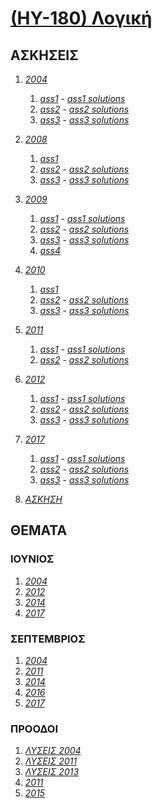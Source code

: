 # [(HY-180) Λογική](http://www.csd.uoc.gr/~hy180/)

## ΑΣΚΗΣΕΙΣ

1. _[2004](https://github.com/keybraker/Computer-Science-Department-Wiki/tree/master/ΜΑΘΗΜΑΤΑ/ΗΥ-180/ΑΣΚΗΣΕΙΣ/2004)_
	1. _[ass1](https://github.com/keybraker/Computer-Science-Department-Wiki/blob/master/ΜΑΘΗΜΑΤΑ/ΗΥ-180/ΑΣΚΗΣΕΙΣ/2004/assign1.pdf)_ - _[ass1 solutions](https://github.com/keybraker/Computer-Science-Department-Wiki/blob/master/ΜΑΘΗΜΑΤΑ/ΗΥ-180/ΑΣΚΗΣΕΙΣ/2004/solutions1.pdf)_
	2. _[ass2](https://github.com/keybraker/Computer-Science-Department-Wiki/blob/master/ΜΑΘΗΜΑΤΑ/ΗΥ-180/ΑΣΚΗΣΕΙΣ/2004/assign2.pdf)_ - _[ass2 solutions](https://github.com/keybraker/Computer-Science-Department-Wiki/blob/master/ΜΑΘΗΜΑΤΑ/ΗΥ-180/ΑΣΚΗΣΕΙΣ/2004/solutions2.pdf)_
	3. _[ass3](https://github.com/keybraker/Computer-Science-Department-Wiki/blob/master/ΜΑΘΗΜΑΤΑ/ΗΥ-180/ΑΣΚΗΣΕΙΣ/2004/assign3.pdf)_ - _[ass3 solutions](https://github.com/keybraker/Computer-Science-Department-Wiki/blob/master/ΜΑΘΗΜΑΤΑ/ΗΥ-180/ΑΣΚΗΣΕΙΣ/2004/solutions3.pdf)_

2. _[2008](https://github.com/keybraker/Computer-Science-Department-Wiki/tree/master/ΜΑΘΗΜΑΤΑ/ΗΥ-180/ΑΣΚΗΣΕΙΣ/2008)_
	1. _[ass1](https://github.com/keybraker/Computer-Science-Department-Wiki/blob/master/ΜΑΘΗΜΑΤΑ/ΗΥ-180/ΑΣΚΗΣΕΙΣ/2008/assign1.pdf)_
	2. _[ass2](https://github.com/keybraker/Computer-Science-Department-Wiki/blob/master/ΜΑΘΗΜΑΤΑ/ΗΥ-180/ΑΣΚΗΣΕΙΣ/2008/assign2.pdf)_ - _[ass2 solutions](https://github.com/keybraker/Computer-Science-Department-Wiki/blob/master/ΜΑΘΗΜΑΤΑ/ΗΥ-180/ΑΣΚΗΣΕΙΣ/2008/solutions2.pdf)_
	3. _[ass3](https://github.com/keybraker/Computer-Science-Department-Wiki/blob/master/ΜΑΘΗΜΑΤΑ/ΗΥ-180/ΑΣΚΗΣΕΙΣ/2008/assign3.pdf)_ - _[ass3 solutions](https://github.com/keybraker/Computer-Science-Department-Wiki/blob/master/ΜΑΘΗΜΑΤΑ/ΗΥ-180/ΑΣΚΗΣΕΙΣ/2008/solutions3.pdf)_

3. _[2009](https://github.com/keybraker/Computer-Science-Department-Wiki/tree/master/ΜΑΘΗΜΑΤΑ/ΗΥ-180/ΑΣΚΗΣΕΙΣ/2009)_
	1. _[ass1](https://github.com/keybraker/Computer-Science-Department-Wiki/blob/master/ΜΑΘΗΜΑΤΑ/ΗΥ-180/ΑΣΚΗΣΕΙΣ/2009/assign1.pdf)_ - _[ass1 solutions](https://github.com/keybraker/Computer-Science-Department-Wiki/blob/master/ΜΑΘΗΜΑΤΑ/ΗΥ-180/ΑΣΚΗΣΕΙΣ/2009/solutions1.pdf)_
	2. _[ass2](https://github.com/keybraker/Computer-Science-Department-Wiki/blob/master/ΜΑΘΗΜΑΤΑ/ΗΥ-180/ΑΣΚΗΣΕΙΣ/2009/assign2.pdf)_ - _[ass2 solutions](https://github.com/keybraker/Computer-Science-Department-Wiki/blob/master/ΜΑΘΗΜΑΤΑ/ΗΥ-180/ΑΣΚΗΣΕΙΣ/2009/solutions2.pdf)_
	3. _[ass3](https://github.com/keybraker/Computer-Science-Department-Wiki/blob/master/ΜΑΘΗΜΑΤΑ/ΗΥ-180/ΑΣΚΗΣΕΙΣ/2009/assign3.pdf)_ - _[ass3 solutions](https://github.com/keybraker/Computer-Science-Department-Wiki/blob/master/ΜΑΘΗΜΑΤΑ/ΗΥ-180/ΑΣΚΗΣΕΙΣ/2009/solutions3.pdf)_
	4. _[ass4](https://github.com/keybraker/Computer-Science-Department-Wiki/blob/master/ΜΑΘΗΜΑΤΑ/ΗΥ-180/ΑΣΚΗΣΕΙΣ/2009/assign4_prolog.pdf)_

4. _[2010](https://github.com/keybraker/Computer-Science-Department-Wiki/tree/master/ΜΑΘΗΜΑΤΑ/ΗΥ-180/ΑΣΚΗΣΕΙΣ/2010)_
	1. _[ass1](https://github.com/keybraker/Computer-Science-Department-Wiki/blob/master/ΜΑΘΗΜΑΤΑ/ΗΥ-180/ΑΣΚΗΣΕΙΣ/2010/assign1.pdf)_
	2. _[ass2](https://github.com/keybraker/Computer-Science-Department-Wiki/blob/master/ΜΑΘΗΜΑΤΑ/ΗΥ-180/ΑΣΚΗΣΕΙΣ/2010/assign2.pdf)_ - _[ass2 solutions](https://github.com/keybraker/Computer-Science-Department-Wiki/blob/master/ΜΑΘΗΜΑΤΑ/ΗΥ-180/ΑΣΚΗΣΕΙΣ/2010/solutions2.pdf)_
	3. _[ass3](https://github.com/keybraker/Computer-Science-Department-Wiki/blob/master/ΜΑΘΗΜΑΤΑ/ΗΥ-180/ΑΣΚΗΣΕΙΣ/2010/assign3.pdf)_ - _[ass3 solutions](https://github.com/keybraker/Computer-Science-Department-Wiki/blob/master/ΜΑΘΗΜΑΤΑ/ΗΥ-180/ΑΣΚΗΣΕΙΣ/2010/solutions3.pdf)_

5. _[2011](https://github.com/keybraker/Computer-Science-Department-Wiki/tree/master/ΜΑΘΗΜΑΤΑ/ΗΥ-180/ΑΣΚΗΣΕΙΣ/2011)_
	1. _[ass1](https://github.com/keybraker/Computer-Science-Department-Wiki/blob/master/ΜΑΘΗΜΑΤΑ/ΗΥ-180/ΑΣΚΗΣΕΙΣ/2011/assign1.pdf)_ - _[ass1 solutions](https://github.com/keybraker/Computer-Science-Department-Wiki/blob/master/ΜΑΘΗΜΑΤΑ/ΗΥ-180/ΑΣΚΗΣΕΙΣ/2011/solutions1.pdf)_
	2. _[ass2](https://github.com/keybraker/Computer-Science-Department-Wiki/blob/master/ΜΑΘΗΜΑΤΑ/ΗΥ-180/ΑΣΚΗΣΕΙΣ/2011/assign2.pdf)_ - _[ass2 solutions](https://github.com/keybraker/Computer-Science-Department-Wiki/blob/master/ΜΑΘΗΜΑΤΑ/ΗΥ-180/ΑΣΚΗΣΕΙΣ/2011/solutions2.pdf)_

6. _[2012](https://github.com/keybraker/Computer-Science-Department-Wiki/tree/master/ΜΑΘΗΜΑΤΑ/ΗΥ-180/ΑΣΚΗΣΕΙΣ/2012)_
	1. _[ass1](https://github.com/keybraker/Computer-Science-Department-Wiki/blob/master/ΜΑΘΗΜΑΤΑ/ΗΥ-180/ΑΣΚΗΣΕΙΣ/2012/assign1.pdf)_ - _[ass1 solutions](https://github.com/keybraker/Computer-Science-Department-Wiki/blob/master/ΜΑΘΗΜΑΤΑ/ΗΥ-180/ΑΣΚΗΣΕΙΣ/2012/solutions1.pdf)_
	2. _[ass2](https://github.com/keybraker/Computer-Science-Department-Wiki/blob/master/ΜΑΘΗΜΑΤΑ/ΗΥ-180/ΑΣΚΗΣΕΙΣ/2012/assign2.pdf)_ - _[ass2 solutions](https://github.com/keybraker/Computer-Science-Department-Wiki/blob/master/ΜΑΘΗΜΑΤΑ/ΗΥ-180/ΑΣΚΗΣΕΙΣ/2012/solutions2.pdf)_
	3. _[ass3](https://github.com/keybraker/Computer-Science-Department-Wiki/blob/master/ΜΑΘΗΜΑΤΑ/ΗΥ-180/ΑΣΚΗΣΕΙΣ/2012/assign3.pdf)_ - _[ass3 solutions](https://github.com/keybraker/Computer-Science-Department-Wiki/blob/master/ΜΑΘΗΜΑΤΑ/ΗΥ-180/ΑΣΚΗΣΕΙΣ/2012/solutions3.pdf)_

7. _[2017](https://github.com/keybraker/Computer-Science-Department-Wiki/tree/master/ΜΑΘΗΜΑΤΑ/ΗΥ-180/ΑΣΚΗΣΕΙΣ/2017)_
	1. _[ass1](https://github.com/keybraker/Computer-Science-Department-Wiki/blob/master/ΜΑΘΗΜΑΤΑ/ΗΥ-180/ΑΣΚΗΣΕΙΣ/2017/assign1.pdf)_ - _[ass1 solutions](https://github.com/keybraker/Computer-Science-Department-Wiki/blob/master/ΜΑΘΗΜΑΤΑ/ΗΥ-180/ΑΣΚΗΣΕΙΣ/2017/solutions1.pdf)_
	2. _[ass2](https://github.com/keybraker/Computer-Science-Department-Wiki/blob/master/ΜΑΘΗΜΑΤΑ/ΗΥ-180/ΑΣΚΗΣΕΙΣ/2017/assign2.pdf)_ - _[ass2 solutions](https://github.com/keybraker/Computer-Science-Department-Wiki/blob/master/ΜΑΘΗΜΑΤΑ/ΗΥ-180/ΑΣΚΗΣΕΙΣ/2017/solutions2.pdf)_
	3. _[ass3](https://github.com/keybraker/Computer-Science-Department-Wiki/blob/master/ΜΑΘΗΜΑΤΑ/ΗΥ-180/ΑΣΚΗΣΕΙΣ/2017/assign3.pdf)_ - _[ass3 solutions](https://github.com/keybraker/Computer-Science-Department-Wiki/blob/master/ΜΑΘΗΜΑΤΑ/ΗΥ-180/ΑΣΚΗΣΕΙΣ/2017/solutions3.pdf)_

8. _[ΑΣΚΗΣΗ](https://github.com/keybraker/Computer-Science-Department-Wiki/tree/master/ΜΑΘΗΜΑΤΑ/ΗΥ-180/ΑΣΚΗΣΕΙΣ/assignment1_solutions.pdf)_

## ΘΕΜΑΤΑ

### ΙΟΥΝΙΟΣ
1. _[2004](https://github.com/keybraker/Computer-Science-Department-Wiki/tree/master/ΜΑΘΗΜΑΤΑ/ΗΥ-180/ΘΕΜΑΤΑ/ΙΟΥΝΙΟΣ%202004.pdf)_
2. _[2012](https://github.com/keybraker/Computer-Science-Department-Wiki/tree/master/ΜΑΘΗΜΑΤΑ/ΗΥ-180/ΘΕΜΑΤΑ/ΙΟΥΝΙΟΣ%202012.jpg)_
3. _[2014](https://github.com/keybraker/Computer-Science-Department-Wiki/tree/master/ΜΑΘΗΜΑΤΑ/ΗΥ-180/ΘΕΜΑΤΑ/ΙΟΥΝΙΟΣ%202014.jpg)_
4. _[2017](https://github.com/keybraker/Computer-Science-Department-Wiki/tree/master/ΜΑΘΗΜΑΤΑ/ΗΥ-180/ΘΕΜΑΤΑ/ΙΟΥΝΙΟΣ%202017.jpg)_

### ΣΕΠΤΕΜΒΡΙΟΣ
1. _[2004](https://github.com/keybraker/Computer-Science-Department-Wiki/tree/master/ΜΑΘΗΜΑΤΑ/ΗΥ-180/ΘΕΜΑΤΑ/ΣΕΠΤΕΜΒΡΙΟΣ%202004.png)_
2. _[2011](https://github.com/keybraker/Computer-Science-Department-Wiki/tree/master/ΜΑΘΗΜΑΤΑ/ΗΥ-180/ΘΕΜΑΤΑ/ΣΕΠΤΕΜΒΡΙΟΣ%202011.jpg)_
3. _[2014](https://github.com/keybraker/Computer-Science-Department-Wiki/tree/master/ΜΑΘΗΜΑΤΑ/ΗΥ-180/ΘΕΜΑΤΑ/ΣΕΠΤΕΜΒΡΙΟΣ%202014.jpg)_
4. _[2016](https://github.com/keybraker/Computer-Science-Department-Wiki/tree/master/ΜΑΘΗΜΑΤΑ/ΗΥ-180/ΘΕΜΑΤΑ/ΣΕΠΤΕΜΒΡΙΟΣ%202016.jpg)_
5. _[2017](https://github.com/keybraker/Computer-Science-Department-Wiki/tree/master/ΜΑΘΗΜΑΤΑ/ΗΥ-180/ΘΕΜΑΤΑ/ΣΕΠΤΕΜΒΡΙΟΣ%202017.jpg)_

### ΠΡΟΟΔΟΙ
1. _[ΛΥΣΕΙΣ 2004](https://github.com/keybraker/Computer-Science-Department-Wiki/tree/master/ΜΑΘΗΜΑΤΑ/ΗΥ-180/ΘΕΜΑΤΑ/ΛΥΣΕΙΣ%20ΠΡΟΟΔΟΥ%202004.pdf)_
2. _[ΛΥΣΕΙΣ 2011](https://github.com/keybraker/Computer-Science-Department-Wiki/tree/master/ΜΑΘΗΜΑΤΑ/ΗΥ-180/ΘΕΜΑΤΑ/ΛΥΣΕΙΣ%20ΠΡΟΟΔΟΥ%202011.pdf)_
3. _[ΛΥΣΕΙΣ 2013](https://github.com/keybraker/Computer-Science-Department-Wiki/tree/master/ΜΑΘΗΜΑΤΑ/ΗΥ-180/ΘΕΜΑΤΑ/ΛΥΣΕΙΣ%20ΠΡΟΟΔΟΥ%202013.pdf)_
4. _[2011](https://github.com/keybraker/Computer-Science-Department-Wiki/tree/master/ΜΑΘΗΜΑΤΑ/ΗΥ-180/ΘΕΜΑΤΑ/ΠΡΟΟΔΟΣ%202011.pdf)_
5. _[2015](https://github.com/keybraker/Computer-Science-Department-Wiki/tree/master/ΜΑΘΗΜΑΤΑ/ΗΥ-180/ΘΕΜΑΤΑ/ΠΡΟΟΔΟΣ%202015.jpg)_


